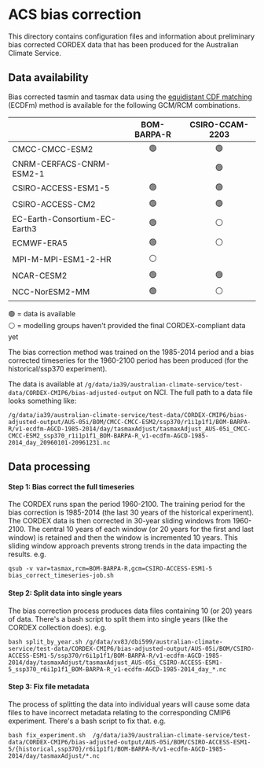 # ACS bias correction

This directory contains configuration files and information about preliminary bias corrected CORDEX data
that has been produced for the Australian Climate Service.

## Data availability

Bias corrected tasmin and tasmax data using the [equidistant CDF matching](https://github.com/DamienIrving/qqscale/blob/master/docs/method_ecdfm.md) (ECDFm) method
is available for the following GCM/RCM combinations.

|  | BOM-BARPA-R | CSIRO-CCAM-2203 | 
| ---  | :-:     | :-:             |
| CMCC-CMCC-ESM2 | :green_circle: | :green_circle: |
| CNRM-CERFACS-CNRM-ESM2-1 | | :green_circle: |
| CSIRO-ACCESS-ESM1-5 | :green_circle: | :green_circle: | 
| CSIRO-ACCESS-CM2 | :green_circle: | :green_circle: | 
| EC-Earth-Consortium-EC-Earth3 | :green_circle: | :white_circle: | 
| ECMWF-ERA5 | :green_circle: | :white_circle: |
| MPI-M-MPI-ESM1-2-HR | :white_circle: | |
| NCAR-CESM2 | :green_circle: | :green_circle: | 
| NCC-NorESM2-MM | :green_circle: | :white_circle: | 

:green_circle: = data is available  
:white_circle: = modelling groups haven't provided the final CORDEX-compliant data yet

The bias correction method was trained on the 1985-2014 period and a bias corrected timeseries
for the 1960-2100 period has been produced (for the historical/ssp370 experiment).

The data is available at `/g/data/ia39/australian-climate-service/test-data/CORDEX-CMIP6/bias-adjusted-output` on NCI.
The full path to a data file looks something like:
```
/g/data/ia39/australian-climate-service/test-data/CORDEX-CMIP6/bias-adjusted-output/AUS-05i/BOM/CMCC-CMCC-ESM2/ssp370/r1i1p1f1/BOM-BARPA-R/v1-ecdfm-AGCD-1985-2014/day/tasmaxAdjust/tasmaxAdjust_AUS-05i_CMCC-CMCC-ESM2_ssp370_r1i1p1f1_BOM-BARPA-R_v1-ecdfm-AGCD-1985-2014_day_20960101-20961231.nc
```

## Data processing

#### Step 1: Bias correct the full timeseries

The CORDEX runs span the period 1960-2100.
The training period for the bias correction is 1985-2014 (the last 30 years of the historical experiment).
The CORDEX data is then corrected in 30-year sliding windows from 1960-2100.
The central 10 years of each window (or 20 years for the first and last window)
is retained and then the window is incremented 10 years.
This sliding window approach prevents strong trends in the data impacting the results.
e.g.

```
qsub -v var=tasmax,rcm=BOM-BARPA-R,gcm=CSIRO-ACCESS-ESM1-5 bias_correct_timeseries-job.sh
```

#### Step 2: Split data into single years

The bias correction process produces data files containing 10 (or 20) years of data.
There's a bash script to split them into single years (like the CORDEX collection does).
e.g.

```
bash split_by_year.sh /g/data/xv83/dbi599/australian-climate-service/test-data/CORDEX-CMIP6/bias-adjusted-output/AUS-05i/BOM/CSIRO-ACCESS-ESM1-5/ssp370/r6i1p1f1/BOM-BARPA-R/v1-ecdfm-AGCD-1985-2014/day/tasmaxAdjust/tasmaxAdjust_AUS-05i_CSIRO-ACCESS-ESM1-5_ssp370_r6i1p1f1_BOM-BARPA-R_v1-ecdfm-AGCD-1985-2014_day_*.nc
```

#### Step 3: Fix file metadata

The process of splitting the data into individual years
will cause some data files to have incorrect metadata relating to the corresponding CMIP6 experiment.
There's a bash script to fix that.
e.g.

```
bash fix_experiment.sh  /g/data/ia39/australian-climate-service/test-data/CORDEX-CMIP6/bias-adjusted-output/AUS-05i/BOM/CSIRO-ACCESS-ESM1-5/{historical,ssp370}/r6i1p1f1/BOM-BARPA-R/v1-ecdfm-AGCD-1985-2014/day/tasmaxAdjust/*.nc
``` 
